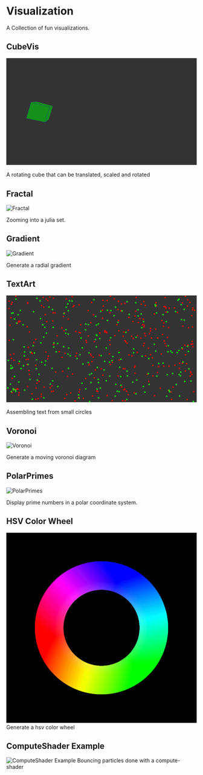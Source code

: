 # Visualization
A Collection of fun visualizations.
 
## CubeVis
![Cube](Demos/Cube.gif)

A rotating cube that can be translated, scaled and rotated

## Fractal
![Fractal](Demos/Fractal.gif)

Zooming into a julia set.

## Gradient
![Gradient](Demos/Gradient.gif)

Generate a radial gradient

## TextArt
![TextArt](Demos/TextArt.gif)

Assembling text from small circles

## Voronoi
![Voronoi](Demos/Voronoi.gif)

Generate a moving voronoi diagram

## PolarPrimes
![PolarPrimes](Demos/PolarPrimes.gif)

Display prime numbers in a polar coordinate system.

## HSV Color Wheel
![HSV Color Wheel](Demos/HSV.gif)
Generate a hsv color wheel

## ComputeShader Example
![ComputeShader Example](Demos/compute_shader_example.gif)
Bouncing particles done with a compute-shader
